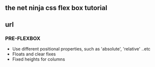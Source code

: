 ## the net ninja css flex box tutorial 


## url 



### PRE-FLEXBOX

- Use different positional properties, such as 'absolute', 'relative' ..etc
- Floats and clear fixes 
- Fixed heights for columns 


